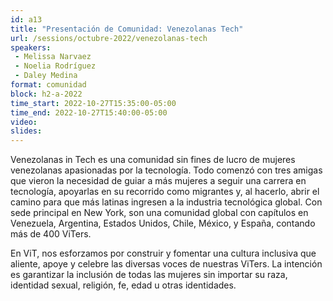 ```yaml
---
id: a13
title: "Presentación de Comunidad: Venezolanas Tech"
url: /sessions/octubre-2022/venezolanas-tech
speakers:
 - Melissa Narvaez
 - Noelia Rodríguez
 - Daley Medina
format: comunidad
block: h2-a-2022
time_start: 2022-10-27T15:35:00-05:00
time_end: 2022-10-27T15:40:00-05:00
video:
slides:
---
```


Venezolanas in Tech es una comunidad sin fines de lucro de mujeres venezolanas apasionadas por la tecnología. 
Todo comenzó con tres amigas que vieron la necesidad de guiar a más mujeres a seguir una carrera en tecnología, apoyarlas en su recorrido como migrantes y, al hacerlo, abrir el camino para que más latinas ingresen a la industria tecnológica global. Con sede principal en New York, son una comunidad global con capítulos en Venezuela, Argentina, Estados Unidos, Chile, México, y España, contando más de 400 ViTers. 

En ViT, nos esforzamos por construir y fomentar una cultura inclusiva que aliente, apoye y celebre las diversas voces de nuestras ViTers. La intención es garantizar la inclusión de todas las mujeres sin importar su raza, identidad sexual, religión, fe, edad u otras identidades.
